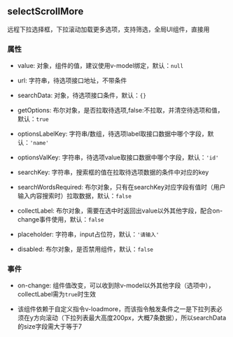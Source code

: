 ## selectScrollMore
远程下拉选择框，下拉滚动加载更多选项，支持筛选，全局UI组件，直接用

### 属性
* value: 对象，组件的值，建议使用v-model绑定，默认：`null`

* url: 字符串，待选项接口地址，不带条件

* searchData: 对象，待选项接口条件，默认：`{}`

* getOptions: 布尔对象，是否拉取待选项,false:不拉取，并清空待选项和值，默认：`true`

* optionsLabelKey: 字符串/数组，待选项label取接口数据中哪个字段，默认：`'name'`

* optionsValKey: 字符串，待选项value取接口数据中哪个字段，默认：`'id'`

* searchKey: 字符串，搜索框的值在拉取待选项数据的条件中对应的key

* searchWordsRequired: 布尔对象，只有在searchKey对应字段有值时（用户输入内容搜索时）拉取数据，默认：`false`

* collectLabel: 布尔对象，需要在选中时返回出value以外其他字段，配合on-change事件使用，默认：`false`

* placeholder: 字符串，input占位符，默认：`'请输入'`

* disabled: 布尔对象，是否禁用组件，默认：`false`

### 事件
* on-change: 组件值改变，可以收到除v-model以外其他字段（选项中），collectLabel需为`true`时生效

* 该组件依赖于自定义指令v-loadmore，而该指令触发条件之一是下拉列表必须在y方向滚动（下拉列表最大高度200px，大概7条数据），所以searchData的size字段需大于等于7